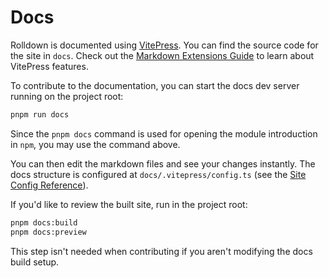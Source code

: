 # Docs

Rolldown is documented using [VitePress](https://vitepress.dev). You can find the source code for the site in `docs`. Check out the [Markdown Extensions Guide](https://vitepress.dev/guide/markdown) to learn about VitePress features.

To contribute to the documentation, you can start the docs dev server running on the project root:

```sh
pnpm run docs
```

Since the `pnpm docs` command is used for opening the module introduction in `npm`, you may use the command above.

You can then edit the markdown files and see your changes instantly. The docs structure is configured at `docs/.vitepress/config.ts` (see the [Site Config Reference](https://vitepress.dev/reference/site-config)).

If you'd like to review the built site, run in the project root:

```sh
pnpm docs:build
pnpm docs:preview
```

This step isn't needed when contributing if you aren't modifying the docs build setup.
